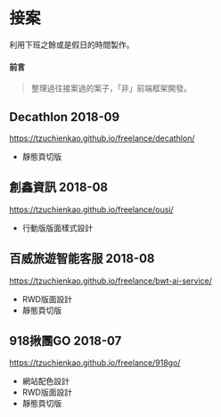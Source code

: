 # 接案
利用下班之餘或是假日的時間製作。

#### 前言
>
> 整理過往接案過的案子，「非」前端框架開發。
>

## Decathlon 2018-09
https://tzuchienkao.github.io/freelance/decathlon/
* 靜態頁切版

## 創鑫資訊 2018-08
https://tzuchienkao.github.io/freelance/ousi/
* 行動版版面樣式設計

## 百威旅遊智能客服 2018-08
https://tzuchienkao.github.io/freelance/bwt-ai-service/
* RWD版面設計
* 靜態頁切版

## 918揪團GO 2018-07
https://tzuchienkao.github.io/freelance/918go/
* 網站配色設計
* RWD版面設計
* 靜態頁切版